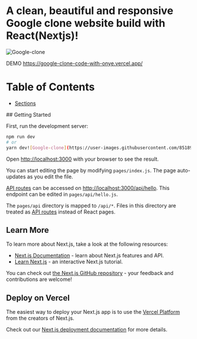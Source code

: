 <b><h1>A clean, beautiful and responsive Google clone website build with React(Nextjs)!</h1> </b>

![Google-clone](https://user-images.githubusercontent.com/85189857/133093754-6e384151-3e7d-42a6-86f5-bb33c5648465.PNG)

DEMO 
https://google-clone-code-with-onye.vercel.app/

<h1><b>Table of Contents</b></h1>
<ul>
  <li><a href="#Section"> Sections</a></li>
</ul>
## Getting Started

First, run the development server:

```bash
npm run dev
# or
yarn dev![Google-clone](https://user-images.githubusercontent.com/85189857/133093696-dc962973-d528-46e6-91f2-e04a51c0ba72.PNG)

```

Open [http://localhost:3000](http://localhost:3000) with your browser to see the result.

You can start editing the page by modifying `pages/index.js`. The page auto-updates as you edit the file.

[API routes](https://nextjs.org/docs/api-routes/introduction) can be accessed on [http://localhost:3000/api/hello](http://localhost:3000/api/hello). This endpoint can be edited in `pages/api/hello.js`.

The `pages/api` directory is mapped to `/api/*`. Files in this directory are treated as [API routes](https://nextjs.org/docs/api-routes/introduction) instead of React pages.

## Learn More

To learn more about Next.js, take a look at the following resources:

- [Next.js Documentation](https://nextjs.org/docs) - learn about Next.js features and API.
- [Learn Next.js](https://nextjs.org/learn) - an interactive Next.js tutorial.

You can check out [the Next.js GitHub repository](https://github.com/vercel/next.js/) - your feedback and contributions are welcome!

## Deploy on Vercel

The easiest way to deploy your Next.js app is to use the [Vercel Platform](https://vercel.com/new?utm_medium=default-template&filter=next.js&utm_source=create-next-app&utm_campaign=create-next-app-readme) from the creators of Next.js.

Check out our [Next.js deployment documentation](https://nextjs.org/docs/deployment) for more details.
